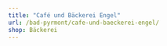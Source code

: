 ```yaml
---
title: "Café und Bäckerei Engel"
url: /bad-pyrmont/cafe-und-baeckerei-engel/
shop: Bäckerei
---
```

